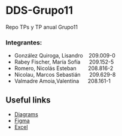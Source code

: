 # DDS-Grupo11

Repo TPs y TP anual Grupo11

### Integrantes:
- González Quiroga, Lisandro &nbsp;&nbsp; 209.009-0
- Rabey Fischer, María Sofía &nbsp;&nbsp;&nbsp;&nbsp; 209.152-5
- Romero, Nicolás Esteban &nbsp;&nbsp;&nbsp;&nbsp;&nbsp;&nbsp; 208.816-2
- Nicolau, Marcos Sebastián &nbsp;&nbsp;&nbsp;&nbsp; 209.629-8
- Valmadre Amoia,Valentina &nbsp;&nbsp;&nbsp;&nbsp; 208.161-1

## Useful links

-   [Diagrams](https://app.diagrams.net/?libs=general;uml#G1o_ooQYoGarYq9FF1gDRubEYKmAPNF90K#%7B%22pageId%22%3A%22C5RBs43oDa-KdzZeNtuy%22%7D)
-   [Figma](https://www.figma.com/file/l4YH5M21JTrqkBAEDC0iSx/Untitled?type=design&node-id=0%3A1&mode=design&t=dpcaHSFlc9CnMcil-1)
-   [Excel](https://docs.google.com/spreadsheets/d/1fUp0v8w6_35XXzrJLJNwBvbo_W9sJLq9swMP_iFxI84/edit#gid=0)
